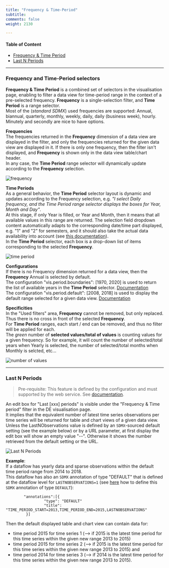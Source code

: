 ```yaml
---
title: "Frequency & Time-Period"
subtitle: 
comments: false
weight: 2130

---
```


#### Table of Content
- [Frequency & Time Period](#frequency-and-time-period-selectors)
- [Last N Periods](#last-n-periods)

---

### Frequency and Time-Period selectors
**Frequency & Time Period** is a combined set of selectors in the visualisation page, enabling to filter a data view for time-period range in the context of a pre-selected frequency. **Frequency** is a single-selection filter, and **Time Period** is a range selector.  
Most of the (*standard SDMX*) used frequencies are supported: Annual, biannual, quarterly, monthly, weekly, daily, daily (business week), hourly. Minutely and secondly are nice to have options.  

**Frequencies**  
The frequencies returned in the **Frequency** dimension of a data view are displayed in the filter, and only the frequencies returned for the given data view are displayed in it. If there is only one frequency, then the filter isn't displayed, and **Frequency** is shown only in the data view table/chart header.  
In any case, the **Time Period** range selector will dynamically update according to the **Frequency** selection.

![frequency](/dotstatsuite-documentation/images/time-period-1.png)

**Time Periods**  
As a general behavior, the **Time Period** selector layout is dynamic and updates according to the Frequency selection, e.g. *"I select Daily frequency, and the Time Period range selector displays the boxes for Year, Month and Day"*.  
At this stage, if only Year is filled, or Year and Month, then it means that all available values in this range are returned. The selection field dropdown content automatically adapts to the corresponding date/time part displayed, e.g. "1" and "2" for semesters, and it should also take the actual data availability into account (see [this documentation](https://sis-cc.gitlab.io/dotstatsuite-documentation/using-de/viewing-data/filters/data-availability/)).  
In the **Time Period** selector, each box is a drop-down list of items corresponding to the selected **Frequency**.

![time period](/dotstatsuite-documentation/images/time-period-2.png)

**Configurations**  
If there is no Frequency dimension returned for a data view, then the **Frequency** Annual is selected by default.  
The configuration "vis.period.boundaries": [1970, 2020] is used to return the list of available years in the **Time Period** selector. [Documentation](https://sis-cc.gitlab.io/dotstatsuite-documentation/configurations/de-configuration/#time-period-boundaries)  
The configuration "vis.period.default": [2008, 2018] is used to display the default range selected for a given data view. [Documentation](https://sis-cc.gitlab.io/dotstatsuite-documentation/configurations/de-configuration/#default-time-period)

**Specificities**  
In the "Used filters" area, **Frequency** cannot be removed, but only replaced. Thus there is no cross in front of the selected **Frequency**.  
For **Time Period** ranges, each start / end can be removed, and thus no filter will be applied for each.  
The *green* number of **selected values/total of values** is counting values for a given frequency. So for example, it will count the number of selected/total years when Yearly is selected, the number of selected/total months when Monthly is selcted, etc...

![number of values](/dotstatsuite-documentation/images/time-period-3.png)

---

### Last N Periods
>Pre-requisite: This feature is defined by the configuration and must supported by the web service. See [documentation](https://sis-cc.gitlab.io/dotstatsuite-documentation/configurations/de-configuration/#lastnobservations-support).

An edit box for "Last [xxx] periods" is visible under the "Frequency & Time period" filter in the DE visualisation page.  
It implies that the equivalent number of latest time series observations per time series will be returned for table and chart views of a given data view.  
Unless the LastNObservations value is defined by an `SDMX`-sourced default setting (see the example below) or by a URL parameter, at first display the edit box will show an empty value "--". Otherwise it shows the number retrieved from the default setting or the URL.

![Last N Periods](/dotstatsuite-documentation/images/last-n-periods.png)

**Example**:  
If a dataflow has yearly data and sparse observations within the default time period range from 2014 to 2018.  
This dataflow has also an `SDMX` annotation of type "DEFAULT" that is defined at the dataflow level for `LASTNOBSERVATIONS=1` (see [here](https://sis-cc.gitlab.io/dotstatsuite-documentation/using-dlm/custom-data-view/default-layout/) how to define this `SDMX` annotation of type `DEFAULT`):  
```
        "annotations":[{
                 "type": "DEFAULT"
                 "title": "TIME_PERIOD_START=2013,TIME_PERIOD_END=2015,LASTNOBSERVATIONS"
         }]

```
Then the default displayed table and chart view can contain data for:  
* time period 2015 for time series 1 (--> if 2015 is the latest time period for this time series within the given new range 2013 to 2015)
* time period 2015 for time series 2 (--> if 2015 is the latest time period for this time series within the given new range 2013 to 2015) and
* time period 2014 for time series 3 (--> if 2014 is the latest time period for this time series within the given new range 2013 to 2015).

